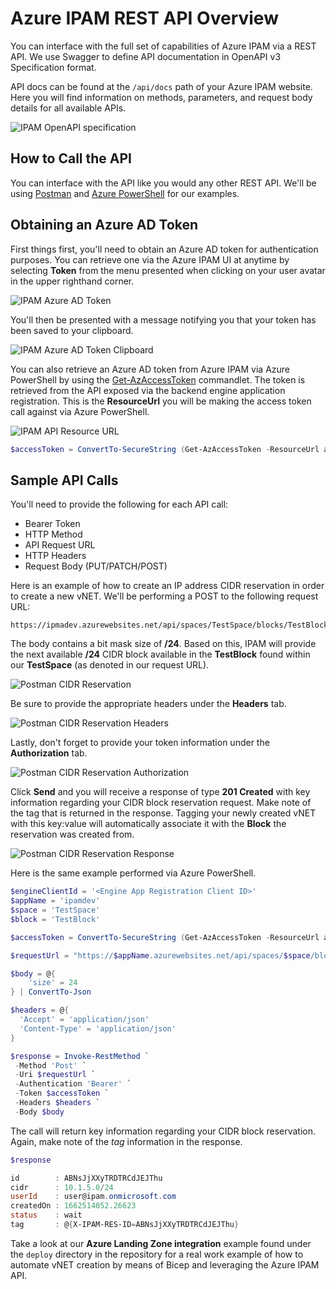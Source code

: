 # Azure IPAM REST API Overview

You can interface with the full set of capabilities of Azure IPAM via a REST API. We use Swagger to define API documentation in OpenAPI v3 Specification format.

API docs can be found at the `/api/docs` path of your Azure IPAM website. Here you will find information on methods, parameters, and request body details for all available APIs.

![IPAM OpenAPI specification](./images/openapispec.png)

## How to Call the API

You can interface with the API like you would any other REST API. We'll be using [Postman](https://www.postman.com) and [Azure PowerShell](https://docs.microsoft.com/powershell/azure/what-is-azure-powershell) for our examples.

## Obtaining an Azure AD Token

First things first, you'll need to obtain an Azure AD token for authentication purposes. You can retrieve one via the Azure IPAM UI at anytime by selecting **Token** from the menu presented when clicking on your user avatar in the upper righthand corner.

![IPAM Azure AD Token](./images/token.png)

You'll then be presented with a message notifying you that your token has been saved to your clipboard.

![IPAM Azure AD Token Clipboard](./images/token_clipboard.png)

You can also retrieve an Azure AD token from Azure IPAM via Azure PowerShell by using the [Get-AzAccessToken](https://docs.microsoft.com/powershell/module/az.accounts/get-azaccesstoken) commandlet. The token is retrieved from the API exposed via the backend engine application registration. This is the **ResourceUrl** you will be making the access token call against via Azure PowerShell.

![IPAM API Resource URL](./images/ipam_api_resource_url.png)

```ps1
$accessToken = ConvertTo-SecureString (Get-AzAccessToken -ResourceUrl api://e3ff2k34-2271-58b5-9g2g-5004145608b3).Token -AsPlainText
```

## Sample API Calls

You'll need to provide the following for each API call:

* Bearer Token
* HTTP Method
* API Request URL
* HTTP Headers
* Request Body (PUT/PATCH/POST)

Here is an example of how to create an IP address CIDR reservation in order to create a new vNET. We'll be performing a POST to the following request URL:

```text
https://ipmadev.azurewebsites.net/api/spaces/TestSpace/blocks/TestBlock/reservations
```

The body contains a bit mask size of **/24**. Based on this, IPAM will provide the next available **/24** CIDR block available in the **TestBlock** found within our **TestSpace** (as denoted in our request URL).

![Postman CIDR Reservation](./images/postman_body.png)

Be sure to provide the appropriate headers under the **Headers** tab.

![Postman CIDR Reservation Headers](./images/postman_headers.png)

Lastly, don't forget to provide your token information under the **Authorization** tab.

![Postman CIDR Reservation Authorization](./images/postman_authorization.png)

Click **Send** and you will receive a response of type **201 Created** with key information regarding your CIDR block reservation request. Make note of the tag that is returned in the response. Tagging your newly created vNET with this key:value will automatically associate it with the **Block** the reservation was created from.

![Postman CIDR Reservation Response](./images/postman_response.png)

Here is the same example performed via Azure PowerShell.

```ps1
$engineClientId = '<Engine App Registration Client ID>'
$appName = 'ipamdev'
$space = 'TestSpace'
$block = 'TestBlock'

$accessToken = ConvertTo-SecureString (Get-AzAccessToken -ResourceUrl api://$engineClientId).Token -AsPlainText

$requestUrl = "https://$appName.azurewebsites.net/api/spaces/$space/blocks/$block/reservations"

$body = @{
    'size' = 24
} | ConvertTo-Json

$headers = @{
  'Accept' = 'application/json'
  'Content-Type' = 'application/json'
}

$response = Invoke-RestMethod `
 -Method 'Post' `
 -Uri $requestUrl `
 -Authentication 'Bearer' `
 -Token $accessToken `
 -Headers $headers `
 -Body $body
```

The call will return key information regarding your CIDR block reservation. Again, make note of the *tag* information in the response.

```ps1
$response

id        : ABNsJjXXyTRDTRCdJEJThu
cidr      : 10.1.5.0/24
userId    : user@ipam.onmicrosoft.com
createdOn : 1662514052.26623
status    : wait
tag       : @{X-IPAM-RES-ID=ABNsJjXXyTRDTRCdJEJThu}
```

Take a look at our **Azure Landing Zone integration** example found under the `deploy` directory in the repository for a real work example of how to automate vNET creation by means of Bicep and leveraging the Azure IPAM API.
